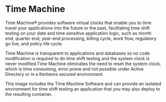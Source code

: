 # Time Machine
Time Machine® provides software virtual clocks that enable you to time travel your applications into the future or the past, facilitating time shift testing on your date and time sensitive application logic, such as month end, quarter end, year-end processing, billing cycle, work flow, regulatory go live, and policy life cycle.

Time Machine is transparent to applications and databases so no code modification is required to do time shift testing and the system clock is never modified.Time Machine eliminates the need to reset the system clock, which is time consuming, error prone and not possible under Active Directory or in a Kerberos secured environment.

This image includes the Time Machine Software and can provide an isolated environment for time shift testing an application that you may also deploy to the resulting container.

